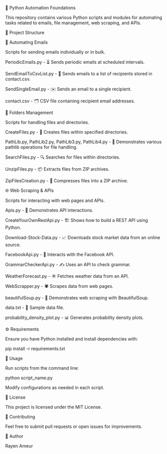 🐍 Python Automation Foundations

This repository contains various Python scripts and modules for automating tasks related to emails, file management, web scraping, and APIs.

📂 Project Structure

📧 Automating Emails

Scripts for sending emails individually or in bulk.

PeriodicEmails.py - ⏳ Sends periodic emails at scheduled intervals.

SendEmailToCsvList.py - 📜 Sends emails to a list of recipients stored in contact.csv.

SendSingleEmail.py - ✉️ Sends an email to a single recipient.

contact.csv - 🗂 CSV file containing recipient email addresses.

📁 Folders Management

Scripts for handling files and directories.

CreateFiles.py - 📄 Creates files within specified directories.

PathLib.py, PathLib2.py, PathLib3.py, PathLib4.py - 📂 Demonstrates various pathlib operations for file handling.

SearchFiles.py - 🔍 Searches for files within directories.

UnzipFiles.py - 📦 Extracts files from ZIP archives.

ZipFilesCreation.py - 🎁 Compresses files into a ZIP archive.

🌐 Web Scraping & APIs

Scripts for interacting with web pages and APIs.

Apis.py - 🔗 Demonstrates API interactions.

CreateYourOwnRestApi.py - 🏗 Shows how to build a REST API using Python.

Download-Stock-Data.py - 📈 Downloads stock market data from an online source.

FacebookApi.py - 📘 Interacts with the Facebook API.

GrammarCheckerApi.py - ✍️ Uses an API to check grammar.

WeatherForecast.py - ☀️ Fetches weather data from an API.

WebScrapper.py - 🕷 Scrapes data from web pages.

beautifulSoup.py - 🍲 Demonstrates web scraping with BeautifulSoup.

data.txt - 📑 Sample data file.

probability_density_plot.py - 📊 Generates probability density plots.

⚙️ Requirements

Ensure you have Python installed and install dependencies with:

pip install -r requirements.txt

🚀 Usage

Run scripts from the command line:

python script_name.py

Modify configurations as needed in each script.

📜 License

This project is licensed under the MIT License.

🤝 Contributing

Feel free to submit pull requests or open issues for improvements.

👤 Author

Rayen Ameur
